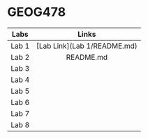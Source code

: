 # GEOG478
| Labs | Links    |
| :---:   | :---: |
| Lab 1 |[Lab Link](Lab 1/README.md)|
| Lab 2 | README.md |
| Lab 3 |    |
| Lab 4 |    |
| Lab 5 |    |
| Lab 6 |    |
| Lab 7 |    |
| Lab 8 |    |
